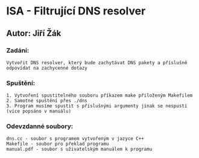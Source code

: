 # ISA - Filtrující DNS resolver
## Autor: Jiří Žák

### Zadání:
    Vytvořit DNS resolver, který bude zachytávat DNS pakety a příslušně odpovídat na zachycenné dotazy

### Spuštění:
    1. Vytvoření spustitelného souboru příkazem make přiloženým Makefilem
    2. Samotné spuštění přes ./dns
    3. Program musíme spustit s příslušnými argumenty jinak se nespustí (více popsáno v manuálu)

### Odevzdanné soubory:
    dns.cc - soubor s programem vytvořeným v jazyce C++
    Makefile - soubor pro překlad programu
    manual.pdf - soubor s uživatelským manuálem k programu
